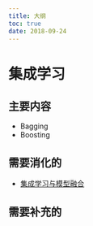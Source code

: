 ```yaml
---
title: 大纲
toc: true
date: 2018-09-24
---
```

# 集成学习

## 主要内容

- Bagging
- Boosting


## 需要消化的

- [集成学习与模型融合](https://www.cnblogs.com/sarahp/p/6899906.html)

## 需要补充的
